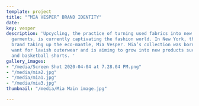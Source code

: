 ```yaml
---
template: project
title: "“MIA VESPER” BRAND IDENTITY"
date: 
key: vesper
description: 'Upcycling, the practice of turning used fabrics into new high fashion
  garments, is currently captivating the fashion world. In New York, there’s a new
  brand taking up the eco-mantle, Mia Vesper. Mia’s collection was born for her own
  want for lavish outerwear and is aiming to grow into new products such as shoes
  and basketball shorts. '
gallery_images:
- "/media/Screen Shot 2020-04-04 at 7.28.04 PM.png"
- "/media/mia2.jpg"
- "/media/mia1.jpg"
- "/media/mia3.jpg"
thumbnail: "/media/Mia Main image.jpg"

---
```

